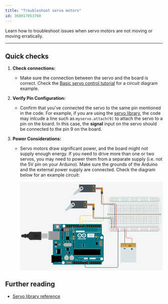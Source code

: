 ```yaml
---
title: "Troubleshoot servo motors"
id: 360017053760
---
```


Learn how to troubleshoot issues when servo motors are not moving or moving erratically.

---

## Quick checks

1. **Check connections:**

    * Make sure the connection between the servo and the board is correct. Check the [Basic servo control tutorial](https://docs.arduino.cc/tutorials/generic/basic-servo-control) for a circuit diagram example.

2. **Verify Pin Configuration:**

    * Confirm that you've connected the servo to the same pin mentioned in the code. For example, if you are using the [servo library](https://www.arduino.cc/reference/en/libraries/servo/), the code may inlcude a line such as `myservo.attach(9)` to attach the servo to a pin on the board. In this case, the **signal** input on the servo should be connected to the pin 9 on the board.

3. **Power Considerations:**

    * Servo motors draw significant power, and the board might not supply enough energy. If you need to drive more than one or two servos, you may need to power them from a separate supply (i.e. not the 5V pin on your Arduino). Make sure the grounds of the Arduino and the external power supply are connected. Check the diagram below for an example circuit:

        ![two servo motors connected to the digital pins of an Arduino board, powered through a external battery connected to a breadboard](img/2-servos-set-up-diagram.png)

## Further reading

* <a class="link-external" href="https://www.arduino.cc/reference/en/libraries/servo/">Servo library reference</a>
